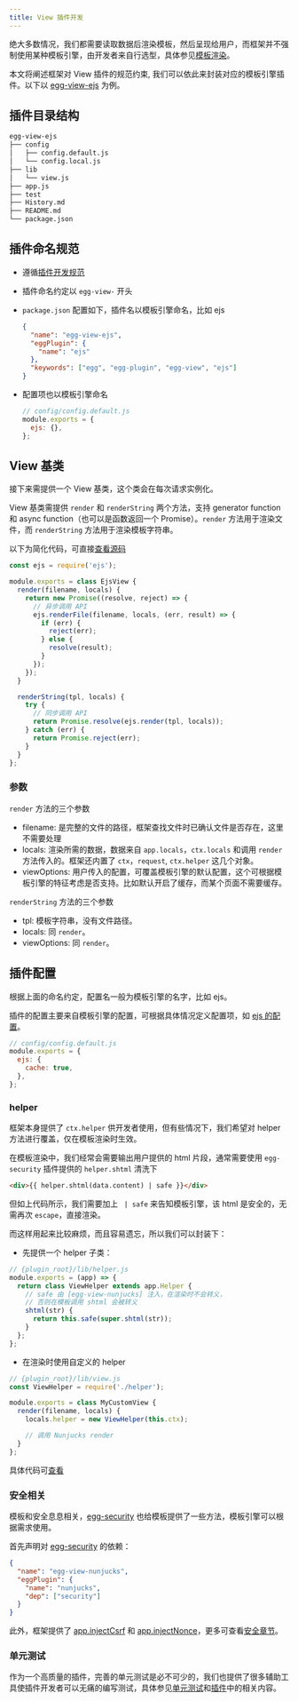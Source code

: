 ```yaml
---
title: View 插件开发
---
```


绝大多数情况，我们都需要读取数据后渲染模板，然后呈现给用户，而框架并不强制使用某种模板引擎，由开发者来自行选型，具体参见[模板渲染](../core/view.md)。

本文将阐述框架对 View 插件的规范约束, 我们可以依此来封装对应的模板引擎插件。以下以 [egg-view-ejs] 为例。

## 插件目录结构

```bash
egg-view-ejs
├── config
│   ├── config.default.js
│   └── config.local.js
├── lib
│   └── view.js
├── app.js
├── test
├── History.md
├── README.md
└── package.json
```

## 插件命名规范

- 遵循[插件开发规范](./plugin.md)
- 插件命名约定以 `egg-view-` 开头
- `package.json` 配置如下，插件名以模板引擎命名，比如 ejs

  ```json
  {
    "name": "egg-view-ejs",
    "eggPlugin": {
      "name": "ejs"
    },
    "keywords": ["egg", "egg-plugin", "egg-view", "ejs"]
  }
  ```

- 配置项也以模板引擎命名

  ```js
  // config/config.default.js
  module.exports = {
    ejs: {},
  };
  ```

## View 基类

接下来需提供一个 View 基类，这个类会在每次请求实例化。

View 基类需提供 `render` 和 `renderString` 两个方法，支持 generator function 和 async function（也可以是函数返回一个 Promise）。`render` 方法用于渲染文件，而 `renderString` 方法用于渲染模板字符串。

以下为简化代码，可直接[查看源码](https://github.com/eggjs/egg-view-ejs/blob/master/lib/view.js)

```js
const ejs = require('ejs');

module.exports = class EjsView {
  render(filename, locals) {
    return new Promise((resolve, reject) => {
      // 异步调用 API
      ejs.renderFile(filename, locals, (err, result) => {
        if (err) {
          reject(err);
        } else {
          resolve(result);
        }
      });
    });
  }

  renderString(tpl, locals) {
    try {
      // 同步调用 API
      return Promise.resolve(ejs.render(tpl, locals));
    } catch (err) {
      return Promise.reject(err);
    }
  }
};
```

### 参数

`render` 方法的三个参数

- filename: 是完整的文件的路径，框架查找文件时已确认文件是否存在，这里不需要处理
- locals: 渲染所需的数据，数据来自 `app.locals`，`ctx.locals` 和调用 `render` 方法传入的。框架还内置了 `ctx`，`request`, `ctx.helper` 这几个对象。
- viewOptions: 用户传入的配置，可覆盖模板引擎的默认配置，这个可根据模板引擎的特征考虑是否支持。比如默认开启了缓存，而某个页面不需要缓存。

`renderString` 方法的三个参数

- tpl: 模板字符串，没有文件路径。
- locals: 同 `render`。
- viewOptions: 同 `render`。

## 插件配置

根据上面的命名约定，配置名一般为模板引擎的名字，比如 ejs。

插件的配置主要来自模板引擎的配置，可根据具体情况定义配置项，如 [ejs 的配置](https://github.com/mde/ejs#options)。

```js
// config/config.default.js
module.exports = {
  ejs: {
    cache: true,
  },
};
```

### helper

框架本身提供了 `ctx.helper` 供开发者使用，但有些情况下，我们希望对 helper 方法进行覆盖，仅在模板渲染时生效。

在模板渲染中，我们经常会需要输出用户提供的 html 片段，通常需要使用 `egg-security` 插件提供的 `helper.shtml` 清洗下

```html
<div>{{ helper.shtml(data.content) | safe }}</div>
```

但如上代码所示，我们需要加上 ` | safe` 来告知模板引擎，该 html 是安全的，无需再次 `escape`，直接渲染。

而这样用起来比较麻烦，而且容易遗忘，所以我们可以封装下：

- 先提供一个 helper 子类：

```js
// {plugin_root}/lib/helper.js
module.exports = (app) => {
  return class ViewHelper extends app.Helper {
    // safe 由 [egg-view-nunjucks] 注入，在渲染时不会转义，
    // 否则在模板调用 shtml 会被转义
    shtml(str) {
      return this.safe(super.shtml(str));
    }
  };
};
```

- 在渲染时使用自定义的 helper

```js
// {plugin_root}/lib/view.js
const ViewHelper = require('./helper');

module.exports = class MyCustomView {
  render(filename, locals) {
    locals.helper = new ViewHelper(this.ctx);

    // 调用 Nunjucks render
  }
};
```

具体代码可[查看](https://github.com/eggjs/egg-view-nunjucks/blob/2ee5ee992cfd95bc0bb5b822fbd72a6778edb118/lib/view.js#L11)

### 安全相关

模板和安全息息相关，[egg-security] 也给模板提供了一些方法，模板引擎可以根据需求使用。

首先声明对 [egg-security] 的依赖：

```json
{
  "name": "egg-view-nunjucks",
  "eggPlugin": {
    "name": "nunjucks",
    "dep": ["security"]
  }
}
```

此外，框架提供了 [app.injectCsrf](../core/security.md#appinjectcsrfstr) 和 [app.injectNonce](../core/security.md#appinjectnoncestr)，更多可查看[安全章节](../core/security.md)。

### 单元测试

作为一个高质量的插件，完善的单元测试是必不可少的，我们也提供了很多辅助工具使插件开发者可以无痛的编写测试，具体参见[单元测试](../core/unittest.md)和[插件](./plugin.md)中的相关内容。

[egg-security]: https://github.com/eggjs/egg-security
[egg-view-nunjucks]: https://github.com/eggjs/egg-view-nunjucks
[egg-view-ejs]: https://github.com/eggjs/egg-view-ejs
